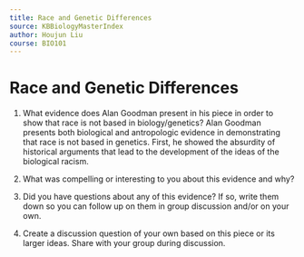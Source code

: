 ```yaml
---
title: Race and Genetic Differences
source: KBBiologyMasterIndex
author: Houjun Liu
course: BIO101
---
```


# Race and Genetic Differences
1.  What evidence does Alan Goodman present in his piece in order to show that race is not based in biology/genetics?
Alan Goodman presents both biological and antropologic evidence in demonstrating that race is not based in genetics. First, he showed the absurdity of historical arguments that lead to the development of the ideas of the biological racism.
    
2.  What was compelling or interesting to you about this evidence and why?
    
3.  Did you have questions about any of this evidence? If so, write them down so you can follow up on them in group discussion and/or on your own.
    
4.  Create a discussion question of your own based on this piece or its larger ideas. Share with your group during discussion.





